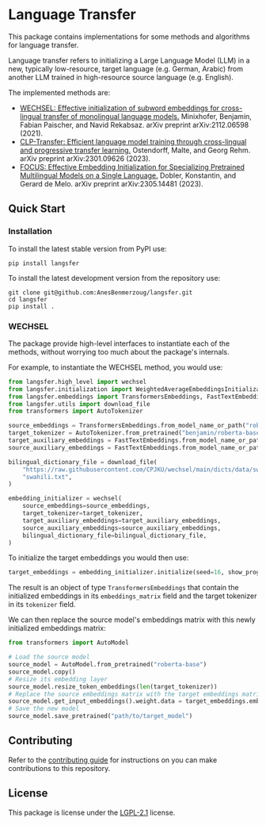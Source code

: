 # Language Transfer

This package contains implementations for some methods and algorithms for language transfer.

Language transfer refers to initializing a Large Language Model (LLM) in a new,
typically low-resource, target language (e.g. German, Arabic) from another LLM
trained in high-resource source language (e.g. English).

The implemented methods are:

- [WECHSEL: Effective initialization of subword embeddings for cross-lingual transfer of monolingual language models.](https://arxiv.org/abs/2112.06598) Minixhofer, Benjamin, Fabian Paischer, and Navid Rekabsaz. arXiv preprint arXiv:2112.06598 (2021).
- [CLP-Transfer: Efficient language model training through cross-lingual and progressive transfer learning.](https://arxiv.org/abs/2301.09626) Ostendorff, Malte, and Georg Rehm. arXiv preprint arXiv:2301.09626 (2023).
- [FOCUS: Effective Embedding Initialization for Specializing Pretrained Multilingual Models on a Single Language.](https://arxiv.org/abs/2305.14481) Dobler, Konstantin, and Gerard de Melo. arXiv preprint arXiv:2305.14481 (2023).

## Quick Start

### Installation

To install the latest stable version from PyPI use:

```shell
pip install langsfer
```

To install the latest development version from the repository use:

```shell
git clone git@github.com:AnesBenmerzoug/langsfer.git
cd langsfer
pip install .
```

### WECHSEL

The package provide high-level interfaces to instantiate each of the methods,
without worrying too much about the package's internals.

For example, to instantiate the WECHSEL method, you would use:

```python
from langsfer.high_level import wechsel
from langsfer.initialization import WeightedAverageEmbeddingsInitialization
from langsfer.embeddings import TransformersEmbeddings, FastTextEmbeddings
from langsfer.utils import download_file
from transformers import AutoTokenizer

source_embeddings = TransformersEmbeddings.from_model_name_or_path("roberta-base")
target_tokenizer = AutoTokenizer.from_pretrained("benjamin/roberta-base-wechsel-german")
target_auxiliary_embeddings = FastTextEmbeddings.from_model_name_or_path("en")
source_auxiliary_embeddings = FastTextEmbeddings.from_model_name_or_path("de")

bilingual_dictionary_file = download_file(
    "https://raw.githubusercontent.com/CPJKU/wechsel/main/dicts/data/swahili.txt",
    "swahili.txt",
)

embedding_initializer = wechsel(
    source_embeddings=source_embeddings,
    target_tokenizer=target_tokenizer,
    target_auxiliary_embeddings=target_auxiliary_embeddings,
    source_auxiliary_embeddings=source_auxiliary_embeddings,
    bilingual_dictionary_file=bilingual_dictionary_file,
)
```

To initialize the target embeddings you would then use:

```python
target_embeddings = embedding_initializer.initialize(seed=16, show_progress=True)
```

The result is an object of type `TransformersEmbeddings` that contain the initialized
embeddings in its `embeddings_matrix` field and the target tokenizer in its `tokenizer` field.

We can then replace the source model's embeddings matrix with this newly initialized embeddings matrix:

```python
from transformers import AutoModel

# Load the source model
source_model = AutoModel.from_pretrained("roberta-base")
source_model.copy()
# Resize its embedding layer
source_model.resize_token_embeddings(len(target_tokenizer))
# Replace the source embeddings matrix with the target embeddings matrix
source_model.get_input_embeddings().weight.data = target_embeddings.embeddings_matrix
# Save the new model
source_model.save_pretrained("path/to/target_model")
```

## Contributing

Refer to the [contributing guide](CONTRIBUTING.md) for instructions on you can make contributions to this repository.

## License

This package is license under the [LGPL-2.1](https://www.gnu.org/licenses/old-licenses/lgpl-2.1.en.html) license.
